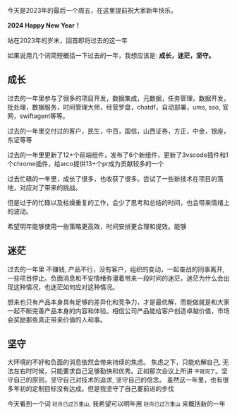 


今天是2023年的最后一个周五，在这里提前祝大家新年快乐。

**2024 Happy New Year！**

站在2023年的岁末，回首即将过去的这一年

如果说用几个词简短概括一下过去的一年，我想应该是: **成长，迷茫，坚守。**
## 成长

过去的一年里参与了很多的项目开发，数据集成，元数据，任务管理，数据开发，批处理，数据服务，时间管理大师，经营罗盘，chatdf，自动部署，ums, sso, 官网，swiftagent等等。

过去的一年里交付过的客户，民生，中百，国信，山西证券，方正，中金，银座，东证等等

过去的一年里更新了12+个前端组件，发布了6个新组件，更新了3vscode插件和1个chrome插件，给arco提供13+个pr成为贡献较多的一个

过去忙碌的一年里，成长了很多，也收获了很多。尝试了一些新技术在项目的落地，对应对了带来的挑战。

但是过于的忙碌以及枯燥重复的工作，会少了思考和总结的时间，也会带来情绪上的波动。

希望明年能够使用一些策略更高效，时间安排更合理和提效。能够

## 迷茫

过去的一年里 不赚钱,  产品不行，没有客户，组织的变动，一起奋战的同事离开, 一些项目停止。负面消息和不安情绪弥漫着带来一段时间的迷茫，迷茫为什么会出现这种情况，也迷茫如何应对这种情况。

想来也只有产品本身具有足够的差异化和竞争力，才是最优解，而能做就是和大家一起不断完善产品本身的内容和体验。相信公司产品能给客户创造卓越价值，市场会奖励那些真正带来价值的人和事。

## 坚守

大环境的不好和负面的消息依然会带来持续的焦虑。
焦虑之下，只能劝解自己, 无法左右时时候，只能要求自己足够勤快和优秀。正如那次会议上所讲 `干就完了`。坚守自己的原则，坚守自己对技术的追求, 坚守自己的信念。
虽然这一年里，也有很多年初的定制目标没有达成。但是我坚守了自己要前进的步伐

今天看到一个词 `轻舟已过万重山`, 我希望可以明年用 `轻舟已过万重山` 来概括新的一年


